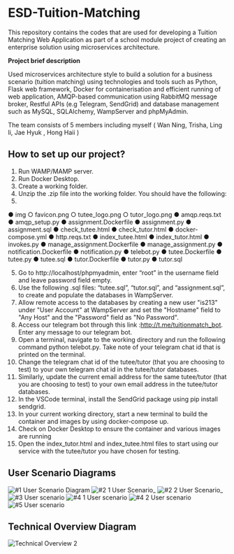# ESD-Tuition-Matching

This repository contains the codes that are used for developing a Tuition Matching Web Application as part of a school module project of creating an enterprise solution using microservices architecture.

**Project brief description**

Used microservices architecture style to build a solution for a business scenario (tuition matching) using technologies and tools such as Python, Flask web framework, Docker for containerisation and efficient running of web application, AMQP-based communication using RabbitMQ message broker, Restful APIs (e.g Telegram, SendGrid) and database management such as MySQL, SQLAlchemy, WampServer and phpMyAdmin.

The team consists of 5 members including myself ( Wan Ning, Trisha, Ling li, Jae Hyuk , Hong Haii )

## How to set up our project? ##

1.	Run WAMP/MAMP server. 
2.	Run Docker Desktop.
3.	Create a working folder.
4.	Unzip the .zip file into the working folder. You should have the following:
5.	
●	img
○	favicon.png
○	tutee_logo.png
○	tutor_logo.png
●	amqp.reqs.txt
●	amqp_setup.py
●	assignment.Dockerfile
●	assignment.py
●	assignment.sql
●	check_tutee.html
●	check_tutor.html
●	docker-compose.yml
●	http.reqs.txt
●	index_tutee.html
●	index_tutor.html
●	invokes.py
●	manage_assignment.Dockerfile
●	manage_assignment.py
●	notification.Dockerfile
●	notification.py
●	telebot.py
●	tutee.Dockerfile
●	tutee.py
●	tutee.sql
●	tutor.Dockerfile
●	tutor.py
●	tutor.sql

5.	Go to http://localhost/phpmyadmin,  enter “root” in the username field and leave password field empty.
6.	Use the following .sql files: “tutee.sql”, “tutor.sql”, and “assignment.sql”, to create and populate the databases in WampServer.
7. Allow remote access to the databases by creating a new user "is213" under "User Account" at WampServer and set the "Hostname" field to "Any Host" and the "Password" field as "No Password".
8.	Access our telegram bot through this link :http://t.me/tuitionmatch_bot. Enter any message to our telegram bot. 
9.	Open a terminal, navigate to the working directory and run the following command python telebot.py. Take note of your telegram chat id that is printed on the terminal. 
10.	Change the telegram chat id of the tutee/tutor (that you are choosing to test) to your own telegram chat id in the tutee/tutor databases.  
11.	Similarly, update the current email address for the same tutee/tutor (that you are choosing to test) to your own email address in the tutee/tutor databases.
12.	In the VSCode terminal, install the SendGrid package using pip install sendgrid.
13.	In your current working directory, start a new terminal to build the container and images by using docker-compose up.
14.	Check on Docker Desktop to ensure the container and various images are running
15.	Open the index_tutor.html and index_tutee.html files to start using our service with the tutee/tutor you have chosen for testing. 

## User Scenario Diagrams ##
![#1 User Scenario Diagram](https://user-images.githubusercontent.com/43470271/116657674-6a2c4300-a9c1-11eb-8dff-58a705cfb717.jpg)
![#2 1 User Scenario_](https://user-images.githubusercontent.com/43470271/116657676-6b5d7000-a9c1-11eb-8be9-1153d0347b10.jpg)
![#2 2 User Scenario_](https://user-images.githubusercontent.com/43470271/116657678-6bf60680-a9c1-11eb-8bde-96223a171e61.jpg)
![#3 User scenario](https://user-images.githubusercontent.com/43470271/116657680-6bf60680-a9c1-11eb-99bc-bb223b832ee2.jpg)
![#4 1 User scenario](https://user-images.githubusercontent.com/43470271/116657683-6c8e9d00-a9c1-11eb-9126-010c8ca739ca.jpg)
![#4 2 User scenario](https://user-images.githubusercontent.com/43470271/116657686-6d273380-a9c1-11eb-972c-5d2275e7cfaf.jpg)
![#5 User scenario](https://user-images.githubusercontent.com/43470271/116657687-6d273380-a9c1-11eb-83f2-8e39e504e142.jpg)

## Technical Overview Diagram ##
![Technical Overview 2](https://user-images.githubusercontent.com/43470271/116657335-cf336900-a9c0-11eb-8546-ace9eda9780d.jpg)
